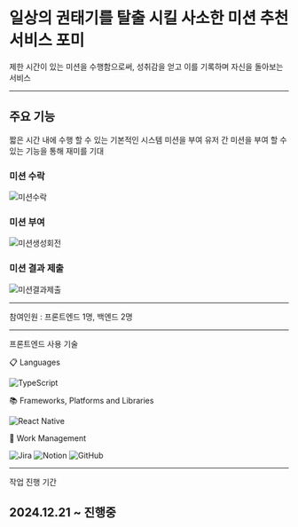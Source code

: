# 일상의 권태기를 탈출 시킬 사소한 미션 추천 서비스 포미 

제한 시간이 있는 미션을 수행함으로써, 성취감을 얻고 이를 기록하며 자신을 돌아보는 서비스

---

## 주요 기능

짧은 시간 내에 수행 할 수 있는 기본적인 시스템 미션을 부여
유저 간 미션을 부여 할 수 있는 기능을 통해 재미를 기대

### 미션 수락
![미션수락](https://github.com/johndoekim/ImpactKampus/assets/127470168/81b164c6-f48e-4d03-8819-3f9263285f97)

### 미션 부여
![미션생성회전](https://github.com/johndoekim/ImpactKampus/assets/127470168/cdf6352f-ee92-4df0-84de-475c5d4e95b4)

### 미션 결과 제출
![미션결과제출](https://github.com/johndoekim/ImpactKampus/assets/127470168/a7d1d4b3-e9f7-4fbe-91a6-3bb148a6d854)




---
참여인원 : 프론트엔드 1명, 백엔드 2명

---

프론트엔드 사용 기술


📋 Languages

![TypeScript](https://img.shields.io/badge/typescript-%23007ACC.svg?style=for-the-badge&logo=typescript&logoColor=white)
 
📚 Frameworks, Platforms and Libraries

![React Native](https://img.shields.io/badge/react_native-%2320232a.svg?style=for-the-badge&logo=react&logoColor=%2361DAFB)


📅 Work Management

![Jira](https://img.shields.io/badge/jira-%230A0FFF.svg?style=for-the-badge&logo=jira&logoColor=white)
![Notion](https://img.shields.io/badge/Notion-%23000000.svg?style=for-the-badge&logo=notion&logoColor=white)
![GitHub](https://img.shields.io/badge/github-%23121011.svg?style=for-the-badge&logo=github&logoColor=white)

---
작업 진행 기간

## 2024.12.21 ~ 진행중 

